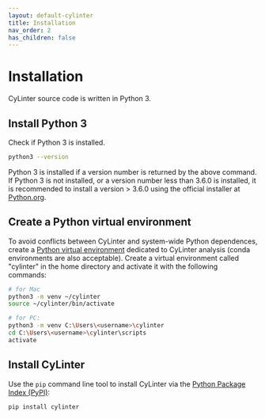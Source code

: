 ```yaml
---
layout: default-cylinter
title: Installation
nav_order: 2
has_children: false
---
```


# Installation

CyLinter source code is written in Python 3.

## Install Python 3

Check if Python 3 is installed.

``` bash
python3 --version
```

 Python 3 is installed if a version number is returned by the above command. If Python 3 is not installed, or a version number less than 3.6.0 is installed, it is recommended to install a version > 3.6.0 using the official installer at [Python.org](https://www.python.org/downloads/mac-osx/).

## Create a Python virtual environment

To avoid conflicts between CyLinter and system-wide Python dependences, create a [Python virtual environment](https://docs.python.org/3/library/venv.html) dedicated to CyLinter analysis (conda environments are also acceptable). Create a virtual environment called "cylinter" in the home directory and activate it with the following commands:

``` bash
# for Mac
python3 -m venv ~/cylinter
source ~/cylinter/bin/activate  

# for PC:
python3 -m venv C:\Users\<username>\cylinter
cd C:\Users\<username>\cylinter\scripts
activate
```

## Install CyLinter
Use the `pip` command line tool to install CyLinter via the [Python Package Index (PyPI)](https://pypi.org/):

``` bash
pip install cylinter  
```
